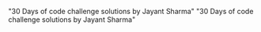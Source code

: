 "30 Days of code challenge solutions by Jayant Sharma" 
"30 Days of code challenge solutions by Jayant Sharma" 
